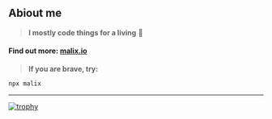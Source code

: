 ## Abiout me

> **I mostly code things for a living** 🤔

#### Find out more:  **[malix.io](https://malix.io)**

> **If you are brave, try:**

```bash
npx malix
```

<!--
**malixsys/malixsys** is a ✨ _special_ ✨ repository because its `README.md` (this file) appears on your GitHub profile.

Here are some ideas to get you started:

- 🔭 I’m currently working on ...
- 🌱 I’m currently learning ...
- 👯 I’m looking to collaborate on ...
- 🤔 I’m looking for help with ...
- 💬 Ask me about ...
- 📫 How to reach me: ...
- 😄 Pronouns: ...
- ⚡ Fun fact: ...
-->

-----

[![trophy](https://github-profile-trophy.vercel.app/?username=malixsys&row=1&column=4)](https://github.com/ryo-ma/github-profile-trophy)

